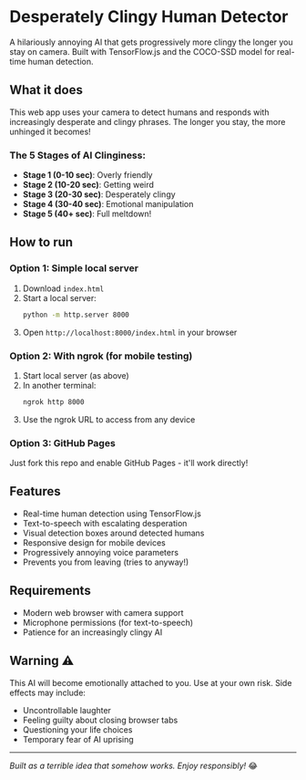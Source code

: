 # Desperately Clingy Human Detector

A hilariously annoying AI that gets progressively more clingy the longer you stay on camera. Built with TensorFlow.js and the COCO-SSD model for real-time human detection.

## What it does

This web app uses your camera to detect humans and responds with increasingly desperate and clingy phrases. The longer you stay, the more unhinged it becomes!

### The 5 Stages of AI Clinginess:
- **Stage 1 (0-10 sec)**: Overly friendly
- **Stage 2 (10-20 sec)**: Getting weird  
- **Stage 3 (20-30 sec)**: Desperately clingy
- **Stage 4 (30-40 sec)**: Emotional manipulation
- **Stage 5 (40+ sec)**: Full meltdown!

## How to run

### Option 1: Simple local server
1. Download `index.html`
2. Start a local server:
   ```bash
   python -m http.server 8000
   ```
3. Open `http://localhost:8000/index.html` in your browser

### Option 2: With ngrok (for mobile testing)
1. Start local server (as above)
2. In another terminal:
   ```bash
   ngrok http 8000
   ```
3. Use the ngrok URL to access from any device

### Option 3: GitHub Pages
Just fork this repo and enable GitHub Pages - it'll work directly!

## Features

- Real-time human detection using TensorFlow.js
- Text-to-speech with escalating desperation
- Visual detection boxes around detected humans
- Responsive design for mobile devices
- Progressively annoying voice parameters
- Prevents you from leaving (tries to anyway!)

## Requirements

- Modern web browser with camera support
- Microphone permissions (for text-to-speech)
- Patience for an increasingly clingy AI

## Warning ⚠️

This AI will become emotionally attached to you. Use at your own risk. Side effects may include:
- Uncontrollable laughter
- Feeling guilty about closing browser tabs
- Questioning your life choices
- Temporary fear of AI uprising

---

*Built as a terrible idea that somehow works. Enjoy responsibly!* 😂 